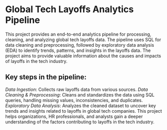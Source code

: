 # Global Tech Layoffs Analytics Pipeline
This project provides an end-to-end analytics pipeline for processing, cleaning, and analyzing global tech layoffs data. The pipeline uses SQL for data cleaning and preprocessing, followed by exploratory data analysis (EDA) to identify trends, patterns, and insights in the layoffs data. The project aims to provide valuable information about the causes and impacts of layoffs in the tech industry.

## Key steps in the pipeline:

*Data Ingestion*: Collects raw layoffs data from various sources.
*Data Cleaning & Preprocessing*: Cleans and standardizes the data using SQL queries, handling missing values, inconsistencies, and duplicates.
*Exploratory Data Analysis*: Analyzes the cleaned dataset to uncover key trends and insights related to layoffs in global tech companies.
This project helps organizations, HR professionals, and analysts gain a deeper understanding of the factors contributing to layoffs in the tech industry.
